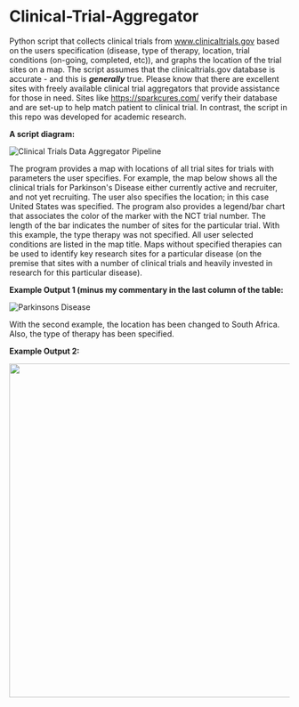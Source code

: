 # Clinical-Trial-Aggregator
Python script that collects clinical trials from www.clinicaltrials.gov based on the users specification (disease, type of therapy, location, trial conditions (on-going, completed, etc)), and graphs the location of the trial sites on a map.   The script assumes that the clinicaltrials.gov database is accurate - and this is ***generally*** true.   Please know that there are excellent sites with freely available clinical trial aggregators that provide assistance for those in need.   Sites like https://sparkcures.com/ verify their database and are set-up to help match patient to clinical trial.  In contrast, the script in this repo was developed for academic research.
 

**A script diagram:**

![Clinical Trials Data Aggregator Pipeline](https://github.com/timrobinson/Clinical-Trial-Aggregator/assets/15863043/bd5b4bee-15df-431e-b833-e0a203d30d3a)


The program provides a map with locations of all trial sites for trials with parameters the user specifies.  For example, the map below shows all the clinical trials for Parkinson's Disease either currently active and recruiter, and not yet recruiting.  The user also specifies the location; in this case United States was specified.  The program also provides a legend/bar chart that associates the color of the marker with the NCT trial number.  The length of the bar indicates the number of sites for the particular trial.  With this example, the type therapy was not specified.  All user selected conditions are listed in the map title.  Maps without specified therapies can be used to identify key research sites for a particular disease (on the premise that sites with a number of clinical trials and heavily invested in research for this particular disease).

**Example Output 1 (minus my commentary in the last column of the table:**

![Parkinsons Disease](https://github.com/timrobinson/Clinical-Trial-Aggregator/assets/15863043/50ca46b5-c00a-460e-9bdb-9bb5536b680b)


With the second example, the location has been changed to South Africa.  Also, the type of therapy has been specified.

**Example Output 2:**
<p align="center">
<img width="600" src="https://github.com/timrobinson/Clinical-Trial-Aggregator/assets/15863043/9167ed60-45ce-4c4d-91d2-cfb8bdd55cf8">
</p>
